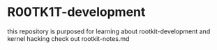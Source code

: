 # R00TK1T-development
this repository is purposed for learning about rootkit-development and kernel hacking
check out rootkit-notes.md
